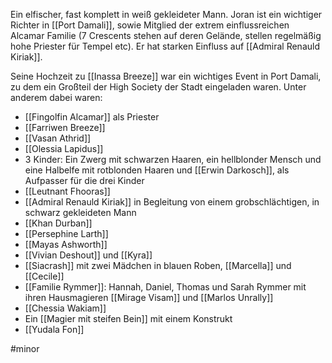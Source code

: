 Ein elfischer, fast komplett in weiß gekleideter Mann.
Joran ist ein wichtiger Richter in [[Port Damali]], sowie Mitglied der extrem einflussreichen Alcamar Familie (7 Crescents stehen auf deren Gelände, stellen regelmäßig hohe Priester für Tempel etc). Er hat starken Einfluss auf [[Admiral Renauld Kiriak]].

Seine Hochzeit zu [[Inassa Breeze]] war ein wichtiges Event in Port Damali, zu dem ein Großteil der High Society der Stadt eingeladen waren. Unter anderem dabei waren:
- [[Fingolfin Alcamar]] als Priester
- [[Farriwen Breeze]]
- [[Vasan Athrid]]
- [[Olessia Lapidus]]
- 3 Kinder: Ein Zwerg mit schwarzen Haaren, ein hellblonder Mensch und eine Halbelfe mit rotblonden Haaren und [[Erwin Darkosch]], als Aufpasser für die drei Kinder
- [[Leutnant Fhooras]]
- [[Admiral Renauld Kiriak]] in Begleitung von einem grobschlächtigen, in schwarz gekleideten Mann
- [[Khan Durban]] 
- [[Persephine Larth]]
- [[Mayas Ashworth]]
- [[Vivian Deshout]] und [[Kyra]]
- [[Siacrash]] mit zwei Mädchen in blauen Roben, [[Marcella]] und [[Cecile]]
- [[Familie Rymmer]]: Hannah, Daniel, Thomas und Sarah Rymmer mit ihren Hausmagieren [[Mirage Visam]] und [[Marlos Unrally]]
- [[Chessia Wakiam]]
- Ein [[Magier mit steifen Bein]] mit einem Konstrukt
- [[Yudala Fon]]

#minor 